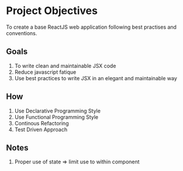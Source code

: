 # Project Objectives
To create a base ReactJS web application following best practises and conventions.

## Goals
1. To write clean and maintainable JSX code
2. Reduce javascript fatique
3. Use best practices to write JSX in an elegant and maintainable way

## How
1. Use Declarative Programming Style
2. Use Functional Programming Style
3. Continous Refactoring
4. Test Driven Approach

## Notes
1. Proper use of state => limit use to within component
